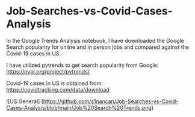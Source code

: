 # Job-Searches-vs-Covid-Cases-Analysis

In the Google Trends Analysis notebook, I have downloaded the Google Search popularity for online and in person jobs and compared against the Covid-19 cases in US. 

I have utilized pytrends to get search popularity from Google:  https://pypi.org/project/pytrends/

Covid-19 cases in US is obtained from: https://covidtracking.com/data/download

![US General]
(https://github.com/s1nancan/Job-Searches-vs-Covid-Cases-Analysis/blob/main/Job%20Search%20Trends.png)
